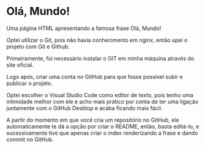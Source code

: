 # Olá, Mundo!
 
 Uma página HTML apresentando a famosa frase Olá, Mundo!

 Optei utilizar o Git, pois não havia conhecimento em nginx, então upei o projeto com Git e Github. 

 Primeiramente, foi necessário instalar o GIT em minha máquina através do site oficial. 

 Logo após, criar uma conta no GitHub para que fosse possível subir e publicar o projeto. 

 Optei escolher o Visual Studio Code como editor de texto, pois tenho uma intimidade melhor com ele e acho mais prático por conta de ter uma ligação juntamente com o GitHub Desktop e acaba ficando mais fácil.

 A partir do momento em que você cria um repositório no GitHub, ele automaticamente te dá a opção por criar o README, então, basta editá-lo, e sucessivamente tive que apenas criar o index renderizando a frase e dando commit no GitHub.